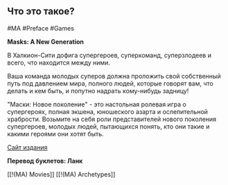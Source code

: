 ## **Что это такое?**

#MA #Preface #Games 

**Masks: A New Generation**

В Халкион-Сити дофига супергероев, суперкоманд, суперзлодеев и всего, что находится между ними.

Ваша команда молодых суперов должна проложить свой собственный путь под давлением мира, полного людей, которые говорят вам, что делать и кем быть, и попутно надрать кому-нибудь задницу!

"Маски: Новое поколение" - это настольная ролевая игра о супергероях, полная экшена, юношеского азарта и ослепительной храбрости. Возьмите на себя роли представителей нового поколения супергероев, молодых людей, пытающихся понять, кто они такие и какими героями они хотят быть.

[Сайт издания](https://magpiegames.com/pages/masks)

**Перевод буклетов: Ланк**

[[!(MA) Movies]]
[[!(MA) Archetypes]]

